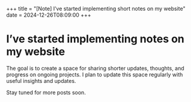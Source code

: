 +++
title = "[Note] I’ve started implementing short notes on my website"
date = 2024-12-26T08:09:00
+++

# I’ve started implementing notes on my website

The goal is to create a space for sharing shorter updates, thoughts, and progress on ongoing projects. I plan to update this space regularly with useful insights and updates.

Stay tuned for more posts soon.
